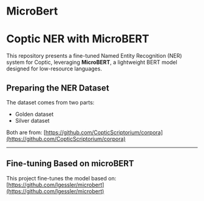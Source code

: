 # MicroBert
# Coptic NER with MicroBERT

This repository presents a fine-tuned Named Entity Recognition (NER) system for Coptic, leveraging **MicroBERT**, a lightweight BERT model designed for low-resource languages.

## **Preparing the NER Dataset**

The dataset comes from two parts:

- Golden dataset  
- Silver dataset

Both are from: [https://github.com/CopticScriptorium/corpora](https://github.com/CopticScriptorium/corpora)

---

## **Fine-tuning Based on microBERT**

This project fine-tunes the model based on: [https://github.com/lgessler/microbert](https://github.com/lgessler/microbert)
